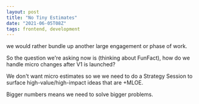 ```yaml
---
layout: post
title: "No Tiny Estimates"
date: "2021-06-05T08Z"
tags: frontend, development
---
```




we would rather bundle up another large engagement or phase of work.

So the question we're asking now is (thinking about FunFact), how do we handle micro changes after V1 is launched?

We don't want micro estimates so we we need to do a Strategy Session to surface high-value/high-impact ideas that are +MLOE.

Bigger numbers means we need to solve bigger problems.